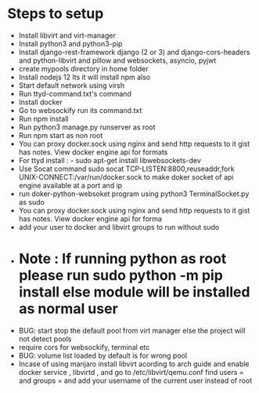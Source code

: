 # Steps to setup
* Install libvirt and virt-manager
* Install python3 and python3-pip
* Install django-rest-framework django (2 or 3) and django-cors-headers and python-libvirt and pillow and websockets, asyncio, pyjwt
* create mypools directory in home folder
* Install nodejs 12 lts it will install npm also
* Start default network using virsh
* Run ttyd-command.txt's command
* Install docker
* Go to websockify run its command.txt
* Run npm install
* Run python3 manage.py runserver as root
* Run npm start as non root
* You can proxy docker.sock using nginx and send http requests to it gist has notes. View docker engine api for formats
* For ttyd install : - sudo apt-get install libwebsockets-dev
* Use Socat command sudo socat TCP-LISTEN:8800,reuseaddr,fork UNIX-CONNECT:/var/run/docker.sock to make doker socket of api engine available at a port and ip
* run doker-python-websoket program using python3 TerminalSocket.py as sudo
* You can proxy docker.sock using nginx and send http requests to it gist has notes. View docker engine api for forma
* add your user to docker and libvirt groups to run without sudo
* # Note : If running python as root please run sudo python -m pip install else module will be installed as normal user
* BUG: start stop the default pool from virt manager  else the project will not detect pools
* require cors for websockify, terminal etc
* BUG: volume list loaded by default is for wrong pool
* Incase of using manjaro install libvirt acording to arch guide and enable docker service , libvirtd , and go to /etc/libvirt/qemu.conf find users =  and groups = and add your username of the current user instead of root
